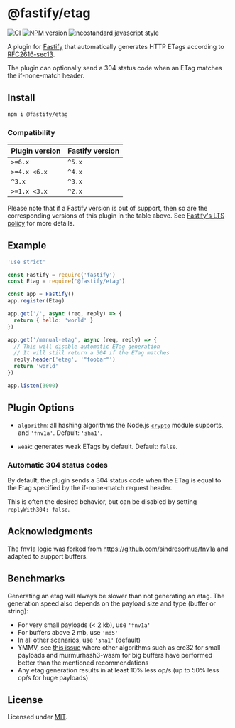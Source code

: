 # @fastify/etag

[![CI](https://github.com/fastify/fastify-etag/actions/workflows/ci.yml/badge.svg?branch=main)](https://github.com/fastify/fastify-etag/actions/workflows/ci.yml)
[![NPM version](https://img.shields.io/npm/v/@fastify/etag.svg?style=flat)](https://www.npmjs.com/package/@fastify/etag)
[![neostandard javascript style](https://img.shields.io/badge/code_style-neostandard-brightgreen?style=flat)](https://github.com/neostandard/neostandard)

A plugin for [Fastify](https://fastify.dev) that automatically generates HTTP ETags according to [RFC2616-sec13](https://www.w3.org/Protocols/rfc2616/rfc2616-sec13.html).

The plugin can optionally send a 304 status code when an ETag matches the if-none-match header.


## Install

```sh
npm i @fastify/etag
```

### Compatibility
| Plugin version | Fastify version |
| ---------------|-----------------|
| `>=6.x`        | `^5.x`          |
| `>=4.x <6.x`   | `^4.x`          |
| `^3.x`         | `^3.x`          |
| `>=1.x <3.x`   | `^2.x`          |


Please note that if a Fastify version is out of support, then so are the corresponding versions of this plugin
in the table above.
See [Fastify's LTS policy](https://github.com/fastify/fastify/blob/main/docs/Reference/LTS.md) for more details.

## Example

```js
'use strict'

const Fastify = require('fastify')
const Etag = require('@fastify/etag')

const app = Fastify()
app.register(Etag)

app.get('/', async (req, reply) => {
  return { hello: 'world' }
})

app.get('/manual-etag', async (req, reply) => {
  // This will disable automatic ETag generation
  // It will still return a 304 if the ETag matches
  reply.header('etag', '"foobar"')
  return 'world'
})

app.listen(3000)
```

## Plugin Options

* `algorithm`: all hashing algorithms the Node.js [`crypto`](https://nodejs.org/api/crypto.html) module supports, and `'fnv1a'`. Default: `'sha1'`.

* `weak`: generates weak ETags by default. Default: `false`.

### Automatic 304 status codes

By default, the plugin sends a 304 status code when the ETag is equal to the Etag specified by the if-none-match request header.

This is often the desired behavior, but can be disabled by setting `replyWith304: false`.

## Acknowledgments

The fnv1a logic was forked from https://github.com/sindresorhus/fnv1a and adapted to support buffers.

## Benchmarks

Generating an etag will always be slower than not generating an etag. The generation speed also depends on the payload size and type (buffer or string):

* For very small payloads (< 2 kb), use `'fnv1a'`
* For buffers above 2 mb, use `'md5'`
* In all other scenarios, use `'sha1'` (default)
* YMMV, see [this issue](https://github.com/fastify/fastify-etag/issues/91) where other algorithms such as crc32 for small payloads and murmurhash3-wasm for big buffers have performed better than the mentioned recommendations
* Any etag generation results in at least 10% less op/s (up to 50% less op/s for huge payloads)


## License

Licensed under [MIT](./LICENSE).
